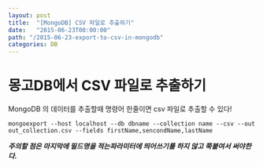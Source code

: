 ```yaml
---
layout: post
title:  "[MongoDB] CSV 파일로 추출하기"
date:   "2015-06-23T00:00:00"
path: "/2015-06-23-export-to-csv-in-mongodb"
categories: DB
---
```

# 몽고DB에서 CSV 파일로 추출하기

MongoDB 의 데이터를 추출할때 명령어 한줄이면 csv 파일로 추출할 수 있다!

`mongoexport --host localhost --db dbname --collection name --csv --out out_collection.csv --fields firstName,sencondName,lastName`

***주의할 점은 마지막에 필드명을 적는파라미터에 띄어쓰기를 하지 않고 쭉붙여서 써야한다.***
